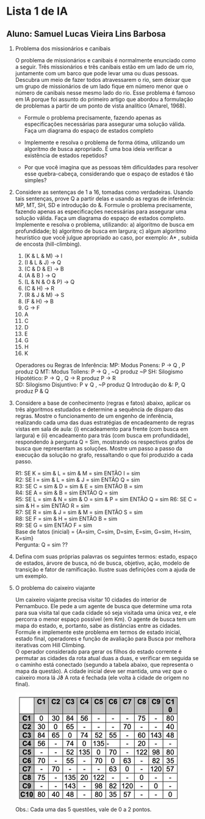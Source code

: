# Lista 1 de IA

## Aluno: Samuel Lucas Vieira Lins Barbosa

1. Problema dos missionários e canibais

   O problema de missionários e canibais é normalmente enunciado como a seguir.  Três missionários e três canibais estão em um lado de um rio, juntamente com  um barco que pode levar uma ou duas pessoas. Descubra um meio de fazer  todos atravessarem o rio, sem deixar que um grupo de missionários de um lado  fique em número menor que o número de canibais nesse mesmo lado do rio.  Esse problema é famoso em IA porque foi assunto do primeiro artigo que  abordou a formulação de problemas a partir de um ponto de vista analítico  (Amarel, 1968). 

    * Formule o problema precisamente, fazendo apenas as especificações  necessárias para assegurar uma solução válida. Faça um diagrama do espaço  de estados completo

    * Implemente e resolva o problema de forma ótima, utilizando um algoritmo de  busca apropriado. É uma boa ideia verificar a existência de estados repetidos? 

    * Por que você imagina que as pessoas têm dificuldades para resolver esse  quebra-cabeça, considerando que o espaço de estados é tão simples? 

2. Considere as sentenças de 1 a 16, tomadas como verdadeiras. Usando tais  sentenças, prove Q a partir delas e usando as regras de inferência: MP, MT, SH,  SD e introdução do &. Formule o problema precisamente, fazendo apenas as especificações necessárias para assegurar uma solução válida. Faça um  diagrama do espaço de estados completo. Implemente e resolva o problema,  utilizando: a) algoritmo de busca em profundidade; b) algoritmo de busca em  largura; c) algum algoritmo heurístico que você julgue apropriado ao caso, por  exemplo: A* , subida de encosta (hill-climbing).

    1. (K & L & M) → I  
    2. (I & L & J) → Q  
    3. (C & D & E) → B  
    4. (A & B ) → Q  
    5. (L & N & O & P) → Q  
    6. (C & H) → R  
    7. (R & J & M) → S  
    8. (F & H) → B  
    9. G → F  
    10. A  
    11. C  
    12. D  
    13. E  
    14. G  
    15. H  
    16. K  
    
   Operadores ou Regras de Inferência: 
MP: Modus Ponens: P → Q , P produz Q 
MT: Modus Tollens: P → Q , ~Q produz ~P 
SH: Silogismo Hipotético: P → Q , Q → R produz P → R  
SD: Silogismo Disjuntivo: P ∨ Q , ~P produz Q 
Introdução do &: P, Q produz P & Q

3. Considere a base de conhecimento (regras e fatos) abaixo, aplicar os três algoritmos estudados e determine a sequência de disparo das regras. Mostre o  funcionamento de um engenho de inferência, realizando cada uma das duas  estratégias de encadeamento de regras vistas em sala de aula: (i) encadeamento  para frente (com busca em largura) e (ii) encadeamento para trás (com busca  em profundidade), respondendo à pergunta Q = Sim, mostrando os respectivos  grafos de busca que representam as soluções. Mostre um passo a passo da  execução da solução no grafo, ressaltando o que foi produzido a cada passo.  

   R1: SE K = sim & L = sim & M = sim ENTÃO I = sim  
R2: SE I = sim & L = sim & J = sim ENTÃO Q = sim  
R3: SE C = sim & D = sim & E = sim ENTÃO B = sim  
R4: SE A = sim & B = sim ENTÃO Q = sim  
R5: SE L = sim & N = sim & O = sim & P = sim ENTÃO Q = sim  R6: SE C = sim & H = sim ENTÃO R = sim  
R7: SE R = sim & J = sim & M = sim ENTÃO S = sim  
R8: SE F = sim & H = sim ENTÃO B = sim  
R9: SE G = sim ENTÃO F = sim  
Base de fatos (inicial) = {A=sim, C=sim, D=sim, E=sim, G=sim, H=sim,  K=sim}  
Pergunta: Q = sim ??  

4. Defina com suas próprias palavras os seguintes termos: estado, espaço de  estados, árvore de busca, nó de busca, objetivo, ação, modelo de transição e  fator de ramificação. Ilustre suas definições com a ajuda de um exemplo. 


5. O problema do caixeiro viajante  

   Um caixeiro viajante precisa visitar 10 cidades do interior de Pernambuco. Ele  pede a um agente de busca que determine uma rota para sua visita tal que cada  cidade só seja visitada uma única vez, e ele percorra o menor espaço possível (em Km). O agente de busca tem um mapa do estado, e, portanto, sabe as  distâncias entre as cidades.  
Formule e implemente este problema em termos de estado inicial, estado final,  operadores e função de avaliação para Busca por melhora iterativas com Hill Climbing.  
O operador considerado para gerar os filhos do estado corrente é permutar as  cidades da rota atual duas a duas, e verificar em seguida se o caminho está conectado (segundo a tabela abaixo, que representa o mapa da questão). A  cidade inicial deve ser mantida, uma vez que o caixeiro mora lá Jϑ A rota é fechada (ele volta à cidade de origem no final). 

   ![table](https://github.com/samurollie/Listas-de-IA/blob/main/Lista%201/img/unnamed.png)

   Obs.: Cada uma das 5 questões, vale de 0 a 2 pontos.
